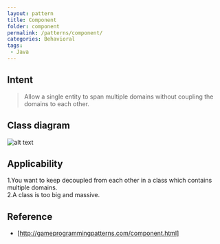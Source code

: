 ```yaml
---
layout: pattern  
title: Component  
folder: component  
permalink: /patterns/component/  
categories: Behavioral  
tags:  
 - Java  
---
```


## Intent

> Allow a single entity to span multiple domains without coupling the domains to each other.

## Class diagram
![alt text](./etc/commander.urm.png "Commander class diagram")

## Applicability
1.You want to keep decoupled from each other in a class which contains multiple domains.  
2.A class is too big and massive.


## Reference

* [http://gameprogrammingpatterns.com/component.html]
